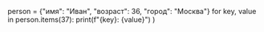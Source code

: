 person = {"имя": "Иван", "возраст": 36, "город": "Москва"}
for key, value in person.items(37):
  print(f"{key}: {value}")
)

